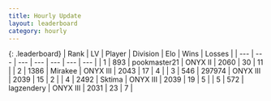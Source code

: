 ```yaml
---
title: Hourly Update
layout: leaderboard
category: hourly
---
```


{: .leaderboard}
| Rank | LV | Player | Division | Elo | Wins | Losses |
| --- | --- | --- | --- | --- | --- | --- |
| <span data-change="0">1</span> | 893 | <span title="ID: 652474">pookmaster21</span> | ONYX II | <span data-change="0">2060</span> | <span data-change="0">30</span> | <span data-change="0">11</span> |
| <span data-change="0">2</span> | 1386 | <span title="ID: 416373">Mirakee</span> | ONYX III | <span data-change="0">2043</span> | <span data-change="0">17</span> | <span data-change="0">4</span> |
| <span data-change="0">3</span> | 546 | <span title="ID: 544038">297974</span> | ONYX III | <span data-change="0">2039</span> | <span data-change="0">15</span> | <span data-change="0">2</span> |
| <span data-change="1">4</span> | 2492 | <span title="ID: 353063">Sktima</span> | ONYX III | <span data-change="14">2039</span> | <span data-change="2">19</span> | <span data-change="0">5</span> |
| <span data-change="-1">5</span> | 572 | <span title="ID: 628282">lagzendery</span> | ONYX III | <span data-change="0">2031</span> | <span data-change="0">23</span> | <span data-change="0">7</span> |